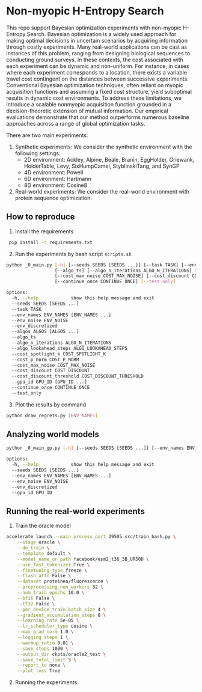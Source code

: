 # Non-myopic H-Entropy Search

This repo support Bayesian optimization experiments with non-myopic H-Entropy Search. Bayesian optimization is a widely used approach for making optimal decisions in uncertain scenarios by acquiring information through costly experiments. Many real-world applications can be cast as instances of this problem, ranging from designing biological sequences to conducting ground surveys. In these contexts, the cost associated with each experiment can be dynamic and non-uniform. For instance, in cases where each experiment corresponds to a location, there exists a variable travel cost contingent on the distances between successive experiments. Conventional Bayesian optimization techniques, often reliant on myopic acquisition functions and assuming a fixed cost structure, yield suboptimal results in dynamic cost environments. To address these limitations, we introduce a scalable nonmyopic acquisition function grounded in a decision-theoretic extension of mutual information. Our empirical evaluations demonstrate that our method outperforms numerous baseline approaches across a range of global optimization tasks.

There are two main experiments:
1. Synthetic experiments: We consider the synthetic environment with the following settings:
    - 2D environment: Ackley, Alpine, Beale, Branin, EggHolder, Griewank, HolderTable, Levy, SixHumpCamel,  StyblinskiTang, and SynGP
    - 4D environment: Powell
    - 6D environment: Hartmann
    - 8D environment: Cosine8
2. Real-world experiments: We consider the real-world environment with protein sequence optimization.

## How to reproduce
1. Install the requirements
```bash
 pip install -r requirements.txt
 ```
2. Run the experiments by bash script `scripts.sh`
```bash
python _0_main.py [-h] [--seeds SEEDS [SEEDS ...]] [--task TASK] [--env_names ENV_NAMES [ENV_NAMES ...]] [--env_noise ENV_NOISE] [--env_discretized] [--algos ALGOS [ALGOS ...]]
                  [--algo_ts] [--algo_n_iterations ALGO_N_ITERATIONS] [--algo_lookahead_steps ALGO_LOOKAHEAD_STEPS] [--cost_spotlight_k COST_SPOTLIGHT_K] [--cost_p_norm COST_P_NORM]
                  [--cost_max_noise COST_MAX_NOISE] [--cost_discount COST_DISCOUNT] [--cost_discount_threshold COST_DISCOUNT_THRESHOLD] [--gpu_id GPU_ID [GPU_ID ...]]
                  [--continue_once CONTINUE_ONCE] [--test_only]

options:
  -h, --help            show this help message and exit
  --seeds SEEDS [SEEDS ...]
  --task TASK
  --env_names ENV_NAMES [ENV_NAMES ...]
  --env_noise ENV_NOISE
  --env_discretized
  --algos ALGOS [ALGOS ...]
  --algo_ts
  --algo_n_iterations ALGO_N_ITERATIONS
  --algo_lookahead_steps ALGO_LOOKAHEAD_STEPS
  --cost_spotlight_k COST_SPOTLIGHT_K
  --cost_p_norm COST_P_NORM
  --cost_max_noise COST_MAX_NOISE
  --cost_discount COST_DISCOUNT
  --cost_discount_threshold COST_DISCOUNT_THRESHOLD
  --gpu_id GPU_ID [GPU_ID ...]
  --continue_once CONTINUE_ONCE
  --test_only
```
3. Plot the results by command
```bash
python draw_regrets.py [ENV_NAMES]
```

## Analyzing world models
```bash
python _0_main_gp.py [-h] [--seeds SEEDS [SEEDS ...]] [--env_names ENV_NAMES [ENV_NAMES ...]] [--env_noise ENV_NOISE] [--env_discretized] [--gpu_id GPU_ID]

options:
  -h, --help            show this help message and exit
  --seeds SEEDS [SEEDS ...]
  --env_names ENV_NAMES [ENV_NAMES ...]
  --env_noise ENV_NOISE
  --env_discretized
  --gpu_id GPU_ID
```

## Running the real-world experiments
1. Train the oracle model
```bash
accelerate launch --main_process_port 29505 src/train_bash.py \
    --stage oracle \
    --do_train \
    --template default \
    --model_name_or_path facebook/esm2_t36_3B_UR50D \
    --use_fast_tokenizer True \
    --finetuning_type freeze \
    --flash_attn False \
    --dataset proteinea/fluorescence \
    --preprocessing_num_workers 32 \
    --num_train_epochs 10.0 \
    --bf16 False \
    --tf32 False \
    --per_device_train_batch_size 4 \
    --gradient_accumulation_steps 8 \
    --learning_rate 5e-05 \
    --lr_scheduler_type cosine \
    --max_grad_norm 1.0 \
    --logging_steps 1 \
    --warmup_ratio 0.01 \
    --save_steps 1000 \
    --output_dir ckpts/oracle2_test \
    --save_total_limit 5 \
    --report_to none \
    --plot_loss True
```
2. Running the experiments
```bash
```
